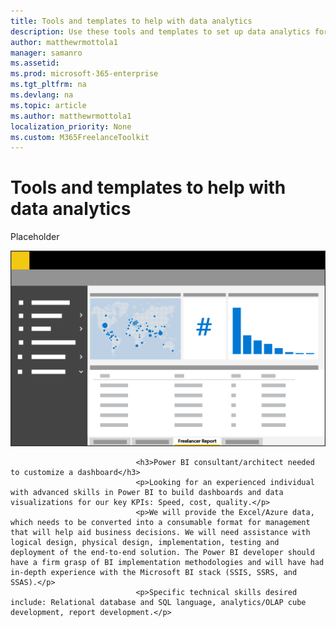```yaml
---
title: Tools and templates to help with data analytics 
description: Use these tools and templates to set up data analytics for an enterprise freelance program. 
author: matthewrmottola1
manager: samanro
ms.assetid: 
ms.prod: microsoft-365-enterprise
ms.tgt_pltfrm: na
ms.devlang: na
ms.topic: article
ms.author: matthewrmottola1
localization_priority: None 
ms.custom: M365FreelanceToolkit
---
```

Tools and templates to help with data analytics
===============================================

Placeholder

![A spending report in PowerBI](media/M365_Freelance_visibility_freelancerreport.png)



                                <h3>Power BI consultant/architect needed to customize a dashboard</h3>
                                <p>Looking for an experienced individual with advanced skills in Power BI to build dashboards and data visualizations for our key KPIs: Speed, cost, quality.</p>
                                <p>We will provide the Excel/Azure data, which needs to be converted into a consumable format for management that will help aid business decisions. We will need assistance with logical design, physical design, implementation, testing and deployment of the end-to-end solution. The Power BI developer should have a firm grasp of BI implementation methodologies and will have had in-depth experience with the Microsoft BI stack (SSIS, SSRS, and SSAS).</p>
                                <p>Specific technical skills desired include: Relational database and SQL language, analytics/OLAP cube development, report development.</p>